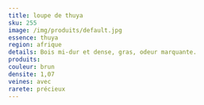 ```yaml
---
title: loupe de thuya
sku: 255
image: /img/produits/default.jpg
essence: thuya
region: afrique
details: Bois mi-dur et dense, gras, odeur marquante.
produits:
couleur: brun
densite: 1,07
veines: avec
rarete: précieux
---
```

